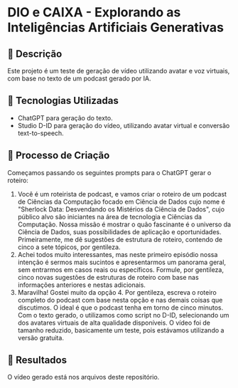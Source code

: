 # DIO e CAIXA - Explorando as Inteligências Artificiais Generativas

## 📒 Descrição
Este projeto é um teste de geração de vídeo utilizando avatar e voz virtuais, com base no texto de um podcast gerado por IA.

## 🤖 Tecnologias Utilizadas
- ChatGPT para geração do texto.
- Studio D-ID para geração do vídeo, utilizando avatar virtual e conversão text-to-speech.

## 🧐 Processo de Criação
Começamos passando os seguintes prompts para o ChatGPT gerar o roteiro:
1. Você é um roteirista de podcast, e vamos criar o roteiro de um podcast de Ciências da Computação focado em Ciência de Dados cujo nome é "Sherlock Data: Desvendando os Mistérios da Ciência de Dados", cujo público alvo são iniciantes na área de tecnologia e Ciências da Computação. Nossa missão é mostrar o quão fascinante é o universo da Ciência de Dados, suas possibilidades de aplicação e oportunidades. Primeiramente, me dê sugestões de estrutura de roteiro, contendo de cinco a sete tópicos, por gentileza.
2. Achei todos muito interessantes, mas neste primeiro episódio nossa intenção é sermos mais sucintos e apresentarmos um panorama geral, sem entrarmos em casos reais ou específicos. Formule, por gentileza, cinco novas sugestões de estruturas de roteiro com base nas informações anteriores e nestas adicionais.
3. Maravilha! Gostei muito da opção 4. Por gentileza, escreva o roteiro completo do podcast com base nesta opção e nas demais coisas que discutimos. O ideal é que o podcast tenha em torno de cinco minutos.
Com o texto gerado, o utilizamos como script no D-ID, selecionando um dos avatares virtuais de alta qualidade disponíveis. O vídeo foi de tamanho reduzido, basicamente um teste, pois estávamos utilizando a versão gratuita.

## 🚀 Resultados
O vídeo gerado está nos arquivos deste repositório.
